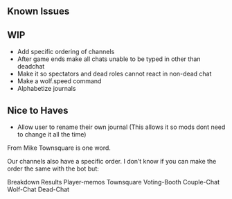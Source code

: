 ## Known Issues

## WIP
- Add specific ordering of channels
- After game ends make all chats unable to be typed in other than deadchat
- Make it so spectators and dead roles cannot react in non-dead chat
- Make a wolf.speed command
- Alphabetize journals

## Nice to Haves
- Allow user to rename their own journal (This allows it so mods dont need to change it all the time)

From Mike
Townsquare is one word. 

Our channels also have a specific order. I don’t know if you can make the order the same with the bot but:

Breakdown
Results
Player-memos
Townsquare
Voting-Booth
Couple-Chat
Wolf-Chat
Dead-Chat